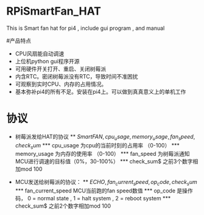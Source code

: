 # RPiSmartFan_HAT
This is Smart fan hat for pi4 , include gui program , and manual



#产品特点
* CPU风扇能自动调速
* 上位机python gui程序开源
* 可用硬件开关打开、重启、关闭树莓派
* 内含RTC。密闭树莓派没有RTC，导致时间不准困扰
* 可观察到实时CPU、内存的占用情况。
* 基本弥补pi4的所有不足。安装在pi4上。可以做到真真意义上的单机工作


# 协议   
* 树莓派发给HAT的协议
** $SmartFAN,cpu_usage,memory_usage,fan_speed,check_sum$
*** cpu_usage 为cpu的当前时刻的占用率 （0-100）
*** memory_usage 为内存的使用率 （0-100）
*** fan_speed 为树莓派通知MCU进行调速的目标值（0%，30-100%）
*** check_sum$ 之前3个数字相加mod 100

* MCU发送给树莓派的协议：
** $ECHO,fan_current_speed,op_code,check_sum$
*** fan_current_speed MCU当前跑的fan speed数值
*** op_code 是操作码， 0 = normal state , 1 = halt system , 2 = reboot system
*** check_sum$ 之前2个数字相加mod 100


